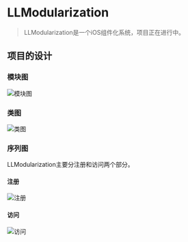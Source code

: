# LLModularization

> LLModularization是一个iOS组件化系统，项目正在进行中。

## 项目的设计

### 模块图

![模块图](https://github.com/lilianmao/LLModularization/blob/master/Design/LLModularization.jpeg?raw=true)

### 类图

![类图](https://github.com/lilianmao/LLModularization/blob/master/Design/LLModularization_%E7%B1%BB%E5%9B%BE.jpg?raw=true)

### 序列图

LLModularization主要分注册和访问两个部分。

#### 注册
![注册](https://github.com/lilianmao/LLModularization/blob/master/Design/LLModularization_%E5%BA%8F%E5%88%97%E5%9B%BE(%E6%B3%A8%E5%86%8C).jpg?raw=true)

#### 访问
![访问](https://github.com/lilianmao/LLModularization/blob/master/Design/LLModularization_%E5%BA%8F%E5%88%97%E5%9B%BE(%E8%AE%BF%E9%97%AE).jpg?raw=true)

